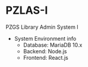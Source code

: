 # PZLAS-I
PZGS Library Admin System I

* System Environment info
  * Database: MariaDB 10.x
  * Backend: Node.js
  * Frontend: React.js

